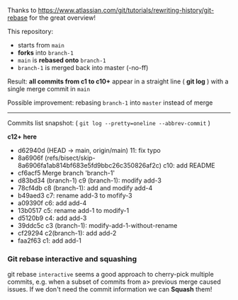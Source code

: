 Thanks to https://www.atlassian.com/git/tutorials/rewriting-history/git-rebase for the great overview!

This repository:

- starts from `main`
- **forks** into `branch-1`
- `main` is **rebased onto** `branch-1`
- `branch-1` is merged back into master (-no-ff)

Result: **all commits from c1 to c10+** appear in a straight line ( **git log** ) with a single merge commit in `main`

Possible improvement: rebasing `branch-1` into `master` instead of merge

---

Commits list snapshot: ( `git log --pretty=oneline --abbrev-commit` )

__c12+ here__
- d62940d (HEAD -> main, origin/main) 11: fix typo
- 8a6906f (refs/bisect/skip-8a6906fa1ab814bf683e5fd9bbc26c350826af2c) c10: add README
- cf6acf5 Merge branch 'branch-1'
- d83bd34 (branch-1) c9 (branch-1): modify add-3
- 78cf4db c8 (branch-1): add and modify add-4
- b49aed3 c7: rename add-3 to mofify-3
- a09390f c6: add add-4
- 13b0517 c5: rename add-1 to modify-1
- d5120b9 c4: add add-3
- 39ddc5c c3 (branch-1): modify-add-1-without-rename
- cf29294 c2(branch-1): add add-2
- faa2f63 c1: add add-1


### Git rebase interactive and squashing

git rebase `interactive` seems a good approach to cherry-pick multiple commits, e.g. when a subset of commits 
from a> previous merge caused issues. If we don't need the commit information we can **Squash** them!

